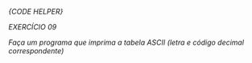 *{CODE HELPER}*

*EXERCÍCIO 09*

*Faça um programa que imprima a  tabela ASCII (letra  e código decimal correspondente)*
